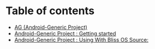 # Table of contents

* [AG \(Android-Generic Project\)](README.md)
* [Android-Generic Project : Getting started](android-generic-project-getting-started.md)
* [Android-Generic Project : Using With Bliss OS Source:](android-generic-project-using-with-bliss-os-source.md)

